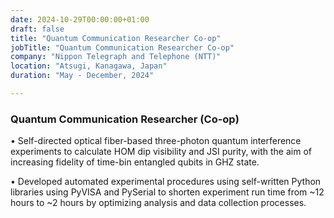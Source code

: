 ```yaml
---
date: 2024-10-29T00:00:00+01:00
draft: false
title: "Quantum Communication Researcher Co-op"
jobTitle: "Quantum Communication Researcher Co-op"
company: "Nippon Telegraph and Telephone (NTT)"
location: "Atsugi, Kanagawa, Japan"
duration: "May - December, 2024"

---
```


### Quantum Communication Researcher (Co-op)

• Self-directed optical fiber-based three-photon quantum interference experiments to calculate HOM dip visibility and JSI purity, with the aim of increasing fidelity of time-bin entangled qubits in GHZ state.


• Developed automated experimental procedures using self-written Python libraries using PyVISA and PySerial to shorten experiment run time from ~12 hours to ~2 hours by optimizing analysis and data collection processes.
